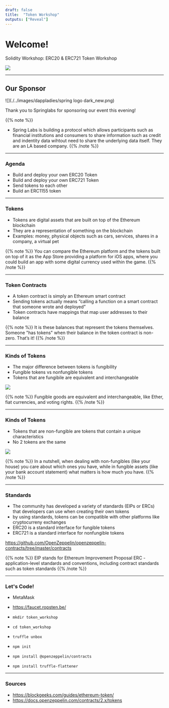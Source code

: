 ```yaml
--- 
draft: false
title:  "Token Workshop"
outputs: ["Reveal"]
---
```


# Welcome!
Solidity Workshop: ERC20 & ERC721 Token Workshop

![](./../images/solidity.png)

---

## Our Sponsor

![](./../images/dappladies/spring logo dark_new.png)

Thank you to Springlabs for sponsoring our event this evening!

{{% note %}}
- Spring Labs is building a protocol which allows participants such as financial institutions and consumers to share information such as credit and indentity data wihtout need to share the underlying data itself. They are an LA based company.
{{% /note %}}


---

### Agenda
- Build and deploy your own ERC20 Token
- Build and deploy your own ERC721 Token
- Send tokens to each other
- Build an ERC1155 token 

---

### Tokens
- Tokens are digital assets that are built on top of the Ethereum blockchain
- They are a representation of something on the blockchain
- Examples: money, physical objects such as cars, services, shares in a company, a virtual pet

{{% note %}}
You can compare the Ethereum platform and the tokens built on top of it as the App Store providing a platform for iOS apps, where you could build an app with some digital currency used within the game. 
{{% /note %}}

---

### Token Contracts

- A token contract is simply an Ethereum smart contract
- Sending tokens actually means “calling a function on a smart contract that someone wrote and deployed”
- Token contracts have mappings that map user addresses to their balance

{{% note %}}
It is these balances that represent the tokens themselves. Someone "has tokens" when their balance in the token contract is non-zero. That’s it! 
{{% /note %}}


---

### Kinds of Tokens

- The major difference between tokens is fungibility
- Fungible tokens vs nonfungible tokens
- Tokens that are fungibile are equivalent and interchangeable

![](./../images/dappladies/dollar.jpg)

{{% note %}}
Fungible goods are equivalent and interchangeable, like Ether, fiat currencies, and voting rights.
{{% /note %}}

---

### Kinds of Tokens

- Tokens that are non-fungible are tokens that contain a unique characteristics
- No 2 tokens are the same

![](./../images/dappladies/cryptokitty.png)

{{% note %}}
In a nutshell, when dealing with non-fungibles (like your house) you care about which ones you have, while in fungible assets (like your bank account statement) what matters is how much you have.
{{% /note %}}


---

### Standards

- The community has developed a variety of standards (EIPs or ERCs) that developers can use when creating their own tokens
- by using standards, tokens can be compatible with other platforms like cryptocurreny exchanges
- ERC20 is a standard interface for fungible tokens
- ERC721 is a standard interface for nonfungible tokens

https://github.com/OpenZeppelin/openzeppelin-contracts/tree/master/contracts

{{% note %}}
EIP stands for Ethereum Improvement Proposal
ERC - application-level standards and conventions, including contract standards such as token standards
{{% /note %}}

---

### Let's Code!
- MetaMask
- https://faucet.ropsten.be/

- `mkdir token_workshop` 
- `cd token_workshop`
- `truffle unbox`
- `npm init`
- `npm install @openzeppelin/contracts`
- `npm install truffle-flattener`

---

### Sources
- https://blockgeeks.com/guides/ethereum-token/
- https://docs.openzeppelin.com/contracts/2.x/tokens
